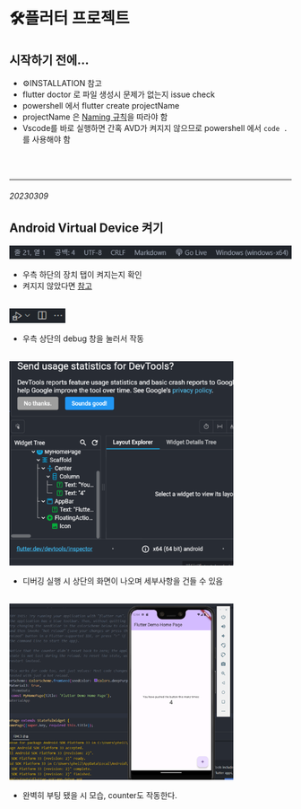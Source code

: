 # 🛠️플러터 프로젝트

## 시작하기 전에...

- ⚙️INSTALLATION 참고
- flutter doctor 로 파일 생성시 문제가 없는지 issue check
- powershell 에서 flutter create projectName
- projectName 은 [Naming 규칙](https://dart.dev/tools/pub/pubspec#name)을 따라야 함
- Vscode를 바로 실행하면 간혹 AVD가 켜지지 않으므로 powershell 에서 `code .` 를 사용해야 함

<br/>
<br/>
<hr/>

###### 20230309

## Android Virtual Device 켜기

<img src ="md_resource\resource_1.png"/>
<br/>

- 우측 하단의 장치 탭이 켜지는지 확인
- 켜지지 않았다면 [참고](#시작하기-전에)

<br/>
<img src ="md_resource\resource_2.png" width="100"/>
<br/>

- 우측 상단의 debug 창을 눌러서 작동

<br/>
<img src ="md_resource\resource_4.png" width="400"/>
<br/>

- 디버깅 실행 시 상단의 화면이 나오며 세부사항을 건들 수 있음

<br/>
<img src ="md_resource\resource_3.png" width="400"/>
<br/>

- 완벽히 부팅 됐을 시 모습, counter도 작동한다.
